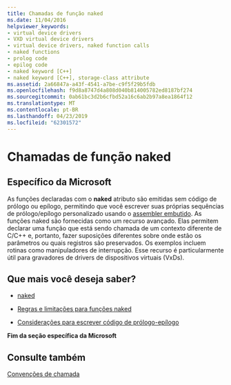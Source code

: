 ```yaml
---
title: Chamadas de função naked
ms.date: 11/04/2016
helpviewer_keywords:
- virtual device drivers
- VXD virtual device drivers
- virtual device drivers, naked function calls
- naked functions
- prolog code
- epilog code
- naked keyword [C++]
- naked keyword [C++], storage-class attribute
ms.assetid: 2a66847a-a43f-4541-a7be-c9f5f29b5fdb
ms.openlocfilehash: f9d8a8747d4a808d040b814005782ed8187bf274
ms.sourcegitcommit: 0ab61bc3d2b6cfbd52a16c6ab2b97a8ea1864f12
ms.translationtype: MT
ms.contentlocale: pt-BR
ms.lasthandoff: 04/23/2019
ms.locfileid: "62301572"
---
```

# <a name="naked-function-calls"></a>Chamadas de função naked

## <a name="microsoft-specific"></a>Específico da Microsoft

As funções declaradas com o **naked** atributo são emitidas sem código de prólogo ou epílogo, permitindo que você escrever suas próprias sequências de prólogo/epílogo personalizado usando o [assembler embutido](../assembler/inline/inline-assembler.md). As funções naked são fornecidas como um recurso avançado. Elas permitem declarar uma função que está sendo chamada de um contexto diferente de C/C++ e, portanto, fazer suposições diferentes sobre onde estão os parâmetros ou quais registros são preservados. Os exemplos incluem rotinas como manipuladores de interrupção. Esse recurso é particularmente útil para gravadores de drivers de dispositivos virtuais (VxDs).

## <a name="what-do-you-want-to-know-more-about"></a>Que mais você deseja saber?

- [naked](../cpp/naked-cpp.md)

- [Regras e limitações para funções naked](../cpp/rules-and-limitations-for-naked-functions.md)

- [Considerações para escrever código de prólogo-epílogo](../cpp/considerations-for-writing-prolog-epilog-code.md)

**Fim da seção específica da Microsoft**

## <a name="see-also"></a>Consulte também

[Convenções de chamada](../cpp/calling-conventions.md)